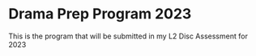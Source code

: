 # Drama Prep Program 2023
 This is the program that will be submitted in my L2 Disc Assessment for 2023
